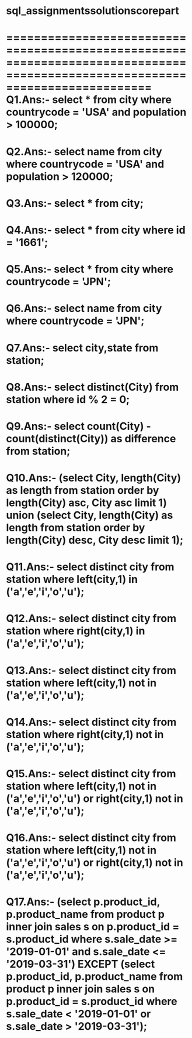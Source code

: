 # sql_assignmentssolutionscorepart
=============================================================================================================================
Q1.Ans:-  select * from city where countrycode = 'USA' and population > 100000;
=============================================================================================================================
Q2.Ans:-  select name from city where countrycode = 'USA' and population > 120000;
===============================================================================================================================
Q3.Ans:-  select * from city;
==============================================================================================================================
Q4.Ans:-  select * from city where id = '1661';
==============================================================================================================================
Q5.Ans:-  select * from city where countrycode = 'JPN';
==============================================================================================================================
Q6.Ans:-  select name from city where countrycode = 'JPN';
=============================================================================================================================
Q7.Ans:- select city,state from station;
=============================================================================================================================
Q8.Ans:- select distinct(City) from station where id % 2 = 0;
=============================================================================================================================
Q9.Ans:- select count(City) - count(distinct(City)) as difference from station;
============================================================================================================================
Q10.Ans:- (select City, length(City) as length from station order by length(City) asc, City asc limit 1)
union
(select City, length(City) as length from station order by length(City) desc, City desc limit 1);
============================================================================================================================
Q11.Ans:- select distinct city from station where left(city,1) in ('a','e','i','o','u');
============================================================================================================================
Q12.Ans:- select distinct city from station where right(city,1) in ('a','e','i','o','u');
==============================================================================================================================
Q13.Ans:- select distinct city from station where left(city,1) not in ('a','e','i','o','u');
==============================================================================================================================
Q14.Ans:- select distinct city from station where right(city,1) not in ('a','e','i','o','u');
============================================================================================================================
Q15.Ans:- select distinct city from station where left(city,1) not in ('a','e','i','o','u') or right(city,1) not in ('a','e','i','o','u');
=============================================================================================================================
Q16.Ans:- select distinct city from station where left(city,1) not in ('a','e','i','o','u') or right(city,1) not in ('a','e','i','o','u');
===========================================================================================================================
Q17.Ans:- (select p.product_id, p.product_name
from product p
inner join sales s on p.product_id = s.product_id 
where s.sale_date >= '2019-01-01' and s.sale_date <= '2019-03-31')
EXCEPT
(select p.product_id, p.product_name
from product p
inner join sales s on p.product_id = s.product_id 
where s.sale_date < '2019-01-01' or s.sale_date > '2019-03-31');
===========================================================================================================================





